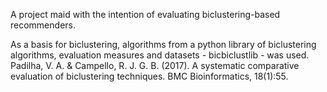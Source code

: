 A project maid with the intention of evaluating biclustering-based recommenders.

As a basis for biclustering, algorithms from a python library of biclustering algorithms, evaluation measures and datasets - bicbiclustlib - was used.
Padilha, V. A. & Campello, R. J. G. B. (2017). A systematic comparative evaluation of biclustering techniques. BMC Bioinformatics, 18(1):55.
